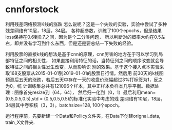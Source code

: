# cnnforstock
利用残差网络预测K线的涨跌
怎么说呢？这是一个失败的实验，实验中尝试了多种残差网络有10层，18层，34层。
各种超参数，训练了100个epochs，但是结果loss保持在0.6到0.7之间，因为是个二分类问题，
所以判断对的概率大约在0.5左右，即并没有学习到什么东西，但是还是要总结一下失败的经验。

利用股票的直接k线的想法是基于cnn的原理，cnn厉害的地方在于可以学习到局部特征之间的相关性，
如果直接利用特征的话，当特征列之间的顺序改变就会导致特征之间的相关性发生改变，从而影响识
别的效果。基于这个接入点本实验采取168支股票从2015-01-01到2019-01-01的股票日行情。然后用
前30天的k线图预测后五天的涨跌，若后五天中存在一天的收盘价涨幅超过3%打标签为1，反之为0。统
计训练集总共有121096个样本，其中正样本负样本几乎平衡。数据处理：图像首先resize到（64，64），
然后归一化到（0，1）最后利用mean=(0.5,0.5,0.5),std = (0.5,0.5,0.5)的标准化实验中考虑的残
差网络有10层，18层，34层其中卷积核（3，3）。batchsize=128, 100个epoch。


运行程序前，先要新建一个Data和Pollicy文件夹，在Data下创建orignal_data, train_X文件夹.
